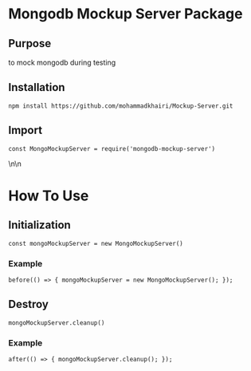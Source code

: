 # Mongodb Mockup Server Package

## Purpose
to mock mongodb during testing

## Installation
``npm install https://github.com/mohammadkhairi/Mockup-Server.git``

## Import
`` const MongoMockupServer = require('mongodb-mockup-server') ``

\n\n
# How To Use

## Initialization
``const mongoMockupServer = new MongoMockupServer()``

### Example
``
before(() => {
  mongoMockupServer = new MongoMockupServer();
});
``

## Destroy
``mongoMockupServer.cleanup()``

### Example
``
after(() => {
   mongoMockupServer.cleanup();
});
``

